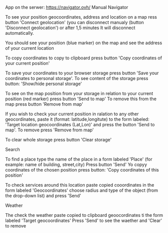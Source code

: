 App  on the serwer:
https://navigator.ovh/
Manual
Navigator


To see your position geocoordinates, address and location on a map ress button 'Connect geolocation'
(you can disconnect manualy (button 'Disconnect geolocation')
or after 1,5 minutes It will disconnect automatically.


You should see your position (blue marker) on the map
and see the address of your current location


To copy coordinates to copy to clipboard press button 'Copy coordinates of your current position'


To save your coordinates to your browser storage press button 'Save your coordinates to personal storage'.
To see content of the storage press button: 'Show/hide personal storage'


To  see on the map position from your storage in relation to your current position (red marker)
press button 'Send to map'
To remove this from the map press button 'Remove from map'


If you wish to check your current position in ralation to any other geocordinates,
paste it (format: latitude,longitute) to the form labeled: 'Target location geocoordinates (Lat,Lon)'
and press the button 'Send to map'. To remove press 'Remove from map'


To clear whole storage press button 'Clear storage'


Search


To find a place type the name of the place in a form labeled 'Place'
(for example: name of building, street,city)
Press button 'Send'
Yo copyy coordinates of the chosen position press button:
'Copy coordinates of this position'


To check services around this location
paste copied cooordinates in the form labeled 'Geocoordinates'
choose radius and type of the object (from the drop-down list)
and press 'Send'


Weather

The check the weather paste copied to clipboard geoocordinates ti the form labeled 'Target geocoordinates'
Press 'Send' to see the waether and 'Clear' to remove
